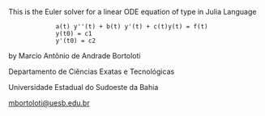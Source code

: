 This is the Euler solver for a linear ODE equation of type in Julia Language

                 a(t) y''(t) + b(t) y'(t) + c(t)y(t) = f(t)
                 y(t0) = c1
                 y'(t0) = c2

by Marcio Antônio de Andrade Bortoloti

   Departamento de Ciências Exatas e Tecnológicas

   Universidade Estadual do Sudoeste da Bahia


   mbortoloti@uesb.edu.br

